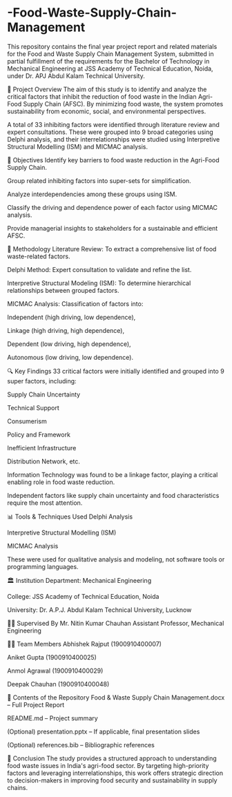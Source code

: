 # -Food-Waste-Supply-Chain-Management
This repository contains the final year project report and related materials for the Food and Waste Supply Chain Management System, submitted in partial fulfillment of the requirements for the Bachelor of Technology in Mechanical Engineering at JSS Academy of Technical Education, Noida, under Dr. APJ Abdul Kalam Technical University.

📘 Project Overview
The aim of this study is to identify and analyze the critical factors that inhibit the reduction of food waste in the Indian Agri-Food Supply Chain (AFSC). By minimizing food waste, the system promotes sustainability from economic, social, and environmental perspectives.

A total of 33 inhibiting factors were identified through literature review and expert consultations. These were grouped into 9 broad categories using Delphi analysis, and their interrelationships were studied using Interpretive Structural Modelling (ISM) and MICMAC analysis.

🎯 Objectives
Identify key barriers to food waste reduction in the Agri-Food Supply Chain.

Group related inhibiting factors into super-sets for simplification.

Analyze interdependencies among these groups using ISM.

Classify the driving and dependence power of each factor using MICMAC analysis.

Provide managerial insights to stakeholders for a sustainable and efficient AFSC.

🧩 Methodology
Literature Review: To extract a comprehensive list of food waste-related factors.

Delphi Method: Expert consultation to validate and refine the list.

Interpretive Structural Modeling (ISM): To determine hierarchical relationships between grouped factors.

MICMAC Analysis: Classification of factors into:

Independent (high driving, low dependence),

Linkage (high driving, high dependence),

Dependent (low driving, high dependence),

Autonomous (low driving, low dependence).

🔍 Key Findings
33 critical factors were initially identified and grouped into 9 super factors, including:

Supply Chain Uncertainty

Technical Support

Consumerism

Policy and Framework

Inefficient Infrastructure

Distribution Network, etc.

Information Technology was found to be a linkage factor, playing a critical enabling role in food waste reduction.

Independent factors like supply chain uncertainty and food characteristics require the most attention.

📊 Tools & Techniques Used
Delphi Analysis

Interpretive Structural Modelling (ISM)

MICMAC Analysis

These were used for qualitative analysis and modeling, not software tools or programming languages.

🏛️ Institution
Department: Mechanical Engineering

College: JSS Academy of Technical Education, Noida

University: Dr. A.P.J. Abdul Kalam Technical University, Lucknow

👨‍🏫 Supervised By
Mr. Nitin Kumar Chauhan
Assistant Professor, Mechanical Engineering

👨‍🎓 Team Members
Abhishek Rajput (1900910400007)

Aniket Gupta (1900910400025)

Anmol Agrawal (1900910400029)

Deepak Chauhan (1900910400048)

📁 Contents of the Repository
Food & Waste Supply Chain Management.docx – Full Project Report

README.md – Project summary

(Optional) presentation.pptx – If applicable, final presentation slides

(Optional) references.bib – Bibliographic references

📌 Conclusion
The study provides a structured approach to understanding food waste issues in India's agri-food sector. By targeting high-priority factors and leveraging interrelationships, this work offers strategic direction to decision-makers in improving food security and sustainability in supply chains.

